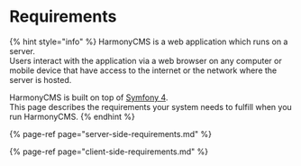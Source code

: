 # Requirements

{% hint style="info" %}
HarmonyCMS is a web application which runs on a server.  
Users interact with the application via a web browser on any computer or mobile device that have access to the internet or the network where the server is hosted.

HarmonyCMS is built on top of [Symfony 4](https://symfony.com/4).  
This page describes the requirements your system needs to fulfill when you run HarmonyCMS.
{% endhint %}

{% page-ref page="server-side-requirements.md" %}

{% page-ref page="client-side-requirements.md" %}

